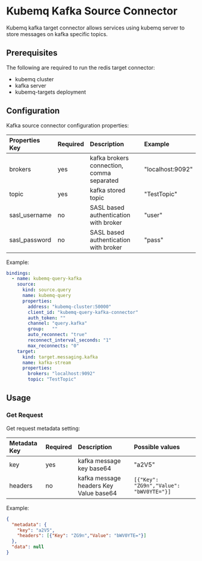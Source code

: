 # Kubemq Kafka Source Connector

Kubemq kafka target connector allows services using kubemq server to store messages on kafka specific topics.

## Prerequisites
The following are required to run the redis target connector:

- kubemq cluster
- kafka server
- kubemq-targets deployment

## Configuration

Kafka source connector configuration properties:

| Properties Key | Required | Description                                | Example          |
|:---------------|:---------|:-------------------------------------------|:-----------------|
| brokers        | yes      | kafka brokers connection, comma separated  | "localhost:9092" |
| topic          | yes      | kafka stored topic                         | "TestTopic"      |
| sasl_username   | no       | SASL based authentication with broker      | "user"           |
| sasl_password   | no       | SASL based authentication with broker      | "pass"           |

Example:

```yaml
bindings:
  - name: kubemq-query-kafka
    source:
      kind: source.query
      name: kubemq-query
      properties:
        address: "kubemq-cluster:50000"
        client_id: "kubemq-query-kafka-connector"
        auth_token: ""
        channel: "query.kafka"
        group:   ""
        auto_reconnect: "true"
        reconnect_interval_seconds: "1"
        max_reconnects: "0"
    target:
      kind: target.messaging.kafka
      name: kafka-stream
      properties:
        brokers: "localhost:9092"
        topic: "TestTopic"
```

## Usage

### Get Request

Get request metadata setting:

| Metadata Key | Required | Description                             | Possible values                         |
|:-------------|:---------|:----------------------------------------|:----------------------------------------|
| key          | yes      | kafka message key base64                | "a2V5"                                  |
| headers      | no       | kafka message headers Key Value base64 | `[{"Key": "ZG9n","Value": "bWV0YTE="}]` |


Example:

```json
{
  "metadata": {
    "key": "a2V5",
    "headers": [{"Key": "ZG9n","Value": "bWV0YTE="}]
  },
  "data": null
}
```
